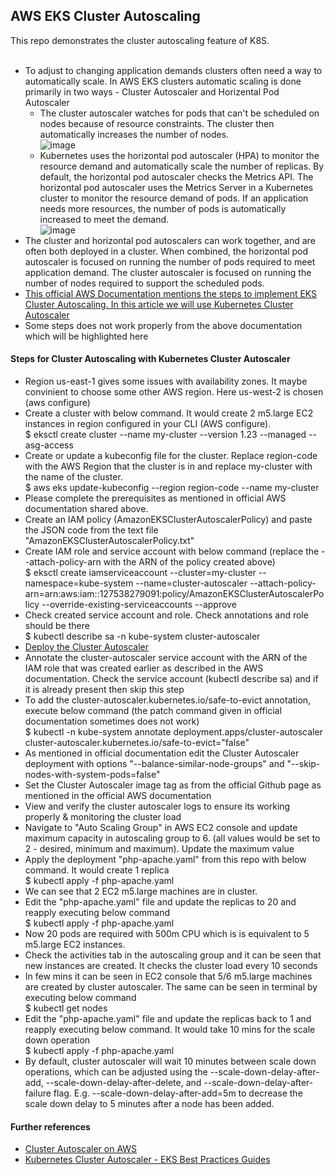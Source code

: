 ## AWS EKS Cluster Autoscaling
This repo demonstrates the cluster autoscaling feature of K8S. <br/><br/>
* To adjust to changing application demands clusters often need a way to automatically scale. In AWS EKS clusters automatic scaling is done primarily in two ways -  Cluster Autoscaler and Horizental Pod Autoscaler<br/>
  * The cluster autoscaler watches for pods that can't be scheduled on nodes because of resource constraints. The cluster then automatically increases the number of nodes. <br/>
    ![image](https://user-images.githubusercontent.com/92582005/202852434-dbf37c5a-e2a7-4783-b379-dbb693d729bd.png) <br/>
  * Kubernetes uses the horizontal pod autoscaler (HPA) to monitor the resource demand and automatically scale the number of replicas. By default, the horizontal pod autoscaler checks the Metrics API. The horizontal pod autoscaler uses the Metrics Server in a Kubernetes cluster to monitor the resource demand of pods. If an application needs more resources, the number of pods is automatically increased to meet the demand.<br/>
  ![image](https://user-images.githubusercontent.com/92582005/202852404-b34021e2-856d-440b-8e0c-eaaf0fc5322f.png) <br/>
* The cluster and horizontal pod autoscalers can work together, and are often both deployed in a cluster. When combined, the horizontal pod autoscaler is focused on running the number of pods required to meet application demand. The cluster autoscaler is focused on running the number of nodes required to support the scheduled pods. <br/>
* [This official AWS Documentation mentions the steps to implement EKS Cluster Autoscaling. In this article we will use Kubernetes Cluster Autoscaler](https://docs.aws.amazon.com/eks/latest/userguide/autoscaling.html) <br/>
* Some steps does not work properly from the above documentation which will be highlighted here <br/>
#### Steps for Cluster Autoscaling with Kubernetes Cluster Autoscaler <br/>
* Region us-east-1 gives some issues with availability zones. It maybe convinient to choose some other AWS region. Here us-west-2 is chosen (aws configure) <br/>
* Create a cluster with below command. It would create 2 m5.large EC2 instances in region configured in your CLI (AWS configure).<br/>
  $ eksctl create cluster --name my-cluster --version 1.23 --managed --asg-access <br/>
* Create or update a kubeconfig file for the cluster. Replace region-code with the AWS Region that the cluster is in and replace my-cluster with the name of the cluster. <br/>
  $ aws eks update-kubeconfig --region region-code --name my-cluster <br/>
* Please complete the prerequisites as mentioned in official AWS documentation shared above. <br/>
* Create an IAM policy (AmazonEKSClusterAutoscalerPolicy) and paste the JSON code from the text file "AmazonEKSClusterAutoscalerPolicy.txt" <br/>
* Create IAM role and service account with below command (replace the --attach-policy-arn with the ARN of the policy created above)<br/>
  $ eksctl create iamserviceaccount --cluster=my-cluster --namespace=kube-system --name=cluster-autoscaler --attach-policy-arn=arn:aws:iam::127538279091:policy/AmazonEKSClusterAutoscalerPolicy --override-existing-serviceaccounts --approve <br/>
* Check created service account and role. Check annotations and role should be there <br/>
  $ kubectl describe sa -n kube-system cluster-autoscaler <br/>
* [Deploy the Cluster Autoscaler](https://docs.aws.amazon.com/eks/latest/userguide/autoscaling.html#Deploy%20the%20Cluster%20Autoscaler:~:text=for%20Linux%20Instances.-,Deploy%20the%20Cluster%20Autoscaler,-Complete%20the%20following)<br/>
* Annotate the cluster-autoscaler service account with the ARN of the IAM role that was created earlier as described in the AWS documentation. Check the service account  (kubectl describe sa) and if it is already present then skip this step <br/>
* To add the cluster-autoscaler.kubernetes.io/safe-to-evict annotation, execute below command (the patch command given in official documentation sometimes does not work)<br/>
  $ kubectl -n kube-system annotate deployment.apps/cluster-autoscaler cluster-autoscaler.kubernetes.io/safe-to-evict="false" <br/>
* As mentioned in official documentation edit the Cluster Autoscaler deployment with options "--balance-similar-node-groups" and "--skip-nodes-with-system-pods=false" <br/>
* Set the Cluster Autoscaler image tag as from the official Github page as mentioned in the official AWS documentation <br/>
* View and verify the cluster autoscaler logs to ensure its working properly & monitoring the cluster load  <br/>
* Navigate to "Auto Scaling Group" in AWS EC2 console and update maximum capacity in autoscaling group to 6. (all values would be set to 2 - desired, minimum and maximum). Update the maximum value <br/>
* Apply the deployment "php-apache.yaml" from this repo with below command. It would create 1 replica <br/>
  $ kubectl apply -f php-apache.yaml <br/>
* We can see that 2 EC2 m5.large machines are in cluster. <br/>
* Edit the "php-apache.yaml" file and update the replicas to 20 and reapply executing below command <br/>
  $ kubectl apply -f php-apache.yaml <br/> 
* Now 20 pods are required with 500m CPU which is is equivalent to 5 m5.large EC2 instances. <br/>
* Check the activities tab in the autoscaling group and it can be seen that new instances are created. It checks the cluster load every 10 seconds <br/>
* In few mins it can be seen in EC2 console that 5/6 m5.large machines are created by cluster autoscaler. The same can be seen in terminal by executing below command <br/>
  $ kubectl get nodes <br/>
* Edit the "php-apache.yaml" file and update the replicas back to 1 and reapply executing below command. It would take 10 mins for the scale down operation <br/>
  $ kubectl apply -f php-apache.yaml <br/> 
* By default, cluster autoscaler will wait 10 minutes between scale down operations, which can be adjusted using the --scale-down-delay-after-add, --scale-down-delay-after-delete, and --scale-down-delay-after-failure flag. E.g. --scale-down-delay-after-add=5m to decrease the scale down delay to 5 minutes after a node has been added. <br/>
#### Further references <br/>
* [Cluster Autoscaler on AWS](https://github.com/kubernetes/autoscaler/blob/master/cluster-autoscaler/cloudprovider/aws/README.md)<br/>
* [Kubernetes Cluster Autoscaler - EKS Best Practices Guides](https://aws.github.io/aws-eks-best-practices/cluster-autoscaling/)<br/>

